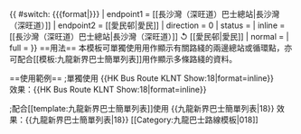 {{ #switch: {{{format|}}}
  | endpoint1 = [[長沙灣（深旺道）巴士總站|長沙灣（深旺道）]]
  | endpoint2 = [[愛民邨|愛民]]
  | direction = 0
  | status =
  | inline = [[長沙灣（深旺道）巴士總站|長沙灣（深旺道）]] ↺ [[愛民邨|愛民]]
  | normal =
  | full =
}}<noinclude>
==用法==
本模板可單獨使用用作顯示有關路綫的兩邊總站或循環點，亦可配合[[模板:九龍新界巴士簡單列表]]用作顯示多條路綫的資料。

==使用範例==
;單獨使用
<nowiki>{{HK Bus Route KLNT Show:18|format=inline}}</nowiki><br>
效果：{{HK Bus Route KLNT Show:18|format=inline}}

;配合[[template:九龍新界巴士簡單列表]]使用
<nowiki>{{九龍新界巴士簡單列表|18}}</nowiki>
效果：{{九龍新界巴士簡單列表|18}}
[[Category:九龍巴士路線模板|018]]</noinclude>